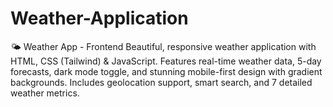 # Weather-Application
🌤️ Weather App - Frontend  Beautiful, responsive weather application with HTML, CSS (Tailwind) &amp; JavaScript. Features real-time weather data, 5-day forecasts, dark mode toggle, and stunning mobile-first design with gradient backgrounds. Includes geolocation support, smart search, and 7 detailed weather metrics.
